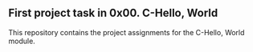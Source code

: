 ## First project task in 0x00. C-Hello, World

This repository contains the project assignments for the C-Hello, World module.

